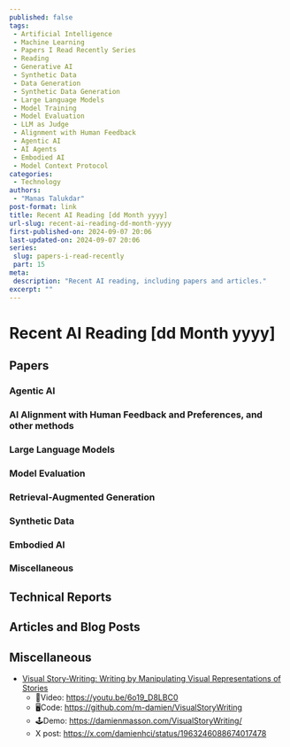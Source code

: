 ```yaml
---
published: false
tags:
 - Artificial Intelligence
 - Machine Learning
 - Papers I Read Recently Series
 - Reading
 - Generative AI
 - Synthetic Data
 - Data Generation
 - Synthetic Data Generation
 - Large Language Models
 - Model Training
 - Model Evaluation
 - LLM as Judge
 - Alignment with Human Feedback
 - Agentic AI
 - AI Agents
 - Embodied AI
 - Model Context Protocol
categories:
 - Technology
authors:
 - "Manas Talukdar"
post-format: link
title: Recent AI Reading [dd Month yyyy]
url-slug: recent-ai-reading-dd-month-yyyy
first-published-on: 2024-09-07 20:06
last-updated-on: 2024-09-07 20:06
series:
 slug: papers-i-read-recently
 part: 15
meta:
 description: "Recent AI reading, including papers and articles."
excerpt: ""
---
```


# Recent AI Reading [dd Month yyyy]

## Papers

### Agentic AI

### AI Alignment with Human Feedback and Preferences, and other methods

### Large Language Models

### Model Evaluation

### Retrieval-Augmented Generation

### Synthetic Data

### Embodied AI

### Miscellaneous

## Technical Reports

## Articles and Blog Posts

## Miscellaneous

- [Visual Story-Writing: Writing by Manipulating Visual Representations of Stories](https://arxiv.org/abs/2410.07486)
  - 🎥Video: <https://youtu.be/6o19_D8LBC0>
  - 🖥️Code: <https://github.com/m-damien/VisualStoryWriting>
  - 🕹️Demo: <https://damienmasson.com/VisualStoryWriting/>
  - X post: <https://x.com/damienhci/status/1963246088674017478>
